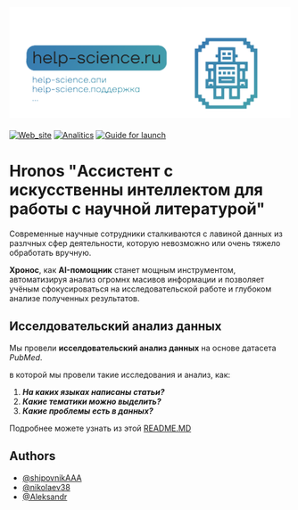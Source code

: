 ![Logo](Logo.png)


>####
[![Web_site](https://img.shields.io/badge/Web_site-Streamlit-803e75.svg)](/web_site_streamlit)
[![Analitics](https://img.shields.io/badge/Analitics-of_pubmed-87CEEB.svg)](/analitics)
[![Guide for launch](https://img.shields.io/badge/Guide-for_launch-5F9EA0.svg)](guide_for_launch.md)
# Hronos "Ассистент с искусственны интеллектом для работы с научной литературой"

Современные научные сотрудники сталкиваются с лавиной данных из разлчных сфер деятельности, которую невозможно или очень тяжело обработать вручную.

**Хронос**, как **AI-помощник** станет мощным инструментом, автоматизируя анализ огромнх масивов информации и позволяет учёным сфокусироваться на исследовательской работе и глубоком анализе полученных результатов.




## Исселдовательский анализ данных

   Мы провели **исселдовательский анализ данных** на основе датасета *PubMed*.

   в которой мы провели такие исследования и анализ, как: 
   1. ___На каких языках написаны статьи?___
   2. ___Какие тематики можно выделить?___
   3. ___Какие проблемы есть в данных?___

   Подробнее можете узнать из этой [README.MD](https://github.com/nikolaev38/hronos/blob/main/analitics/README.md)

## Authors

- [@shipovnikAAA](https://github.com/shipovnikAAA)
- [@nikolaev38](https://github.com/nikolaev38)
- [@Aleksandr](https://github.com/Aleksandr)
